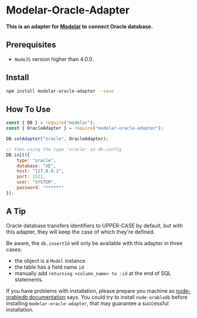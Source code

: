 # Modelar-Oracle-Adapter

**This is an adapter for [Modelar](https://github.com/hyurl/modelar) to** 
**connect Oracle database.**

## Prerequisites

- `NodeJS` version higher than 4.0.0.

## Install

```sh
npm install modelar-oracle-adapter --save
```

## How To Use

```javascript
const { DB } = require("modelar");
const { OracleAdapter } = require("modelar-oracle-adapter");

DB.setAdapter("oracle", OracleAdapter);

// then using the type 'oracle' in db.config
DB.init({
    type: "oracle",
    database: "XE",
    host: "127.0.0.1",
    port: 1521,
    user: "SYSTEM",
    password: "******"
});
```

## A Tip

Oracle database transfers identifiers to UPPER-CASE by default, but with this 
adapter, they will keep the case of which they're defined.

Be aware, the `db.insertId` will only be available with this adapter in three
cases:

- the object is a `Model` instance
- the table has a field name `id`
- manually add `returning <column_name> to :id` at the end of SQL statements.

If you have problems with installation, please prepare you machine as 
[node-orabledb documentation](https://github.com/oracle/node-oracledb/blob/master/INSTALL.md)
says. You could try to install `node-orabledb` before installing 
`modelar-oracle-adapter`, that may guarantee a successful installation.